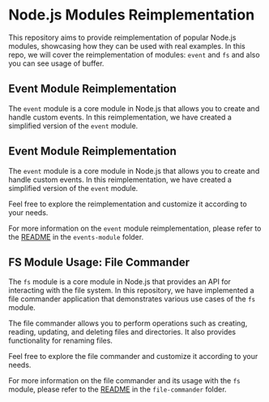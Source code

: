 # Node.js Modules Reimplementation

This repository aims to provide reimplementation of popular Node.js modules, showcasing how they can be used with real examples. In this repo, we will cover the reimplementation of modules: `event` and `fs` and also you can see usage of buffer.

## Event Module Reimplementation

The `event` module is a core module in Node.js that allows you to create and handle custom events. In this reimplementation, we have created a simplified version of the `event` module.

## Event Module Reimplementation

The `event` module is a core module in Node.js that allows you to create and handle custom events. In this reimplementation, we have created a simplified version of the `event` module.

Feel free to explore the reimplementation and customize it according to your needs.

For more information on the `event` module reimplementation, please refer to the [README](./events-module/README.md) in the `events-module` folder.

## FS Module Usage: File Commander

The `fs` module is a core module in Node.js that provides an API for interacting with the file system. In this repository, we have implemented a file commander application that demonstrates various use cases of the `fs` module.

The file commander allows you to perform operations such as creating, reading, updating, and deleting files and directories. It also provides functionality for renaming files.

Feel free to explore the file commander and customize it according to your needs.

For more information on the file commander and its usage with the `fs` module, please refer to the [README](./file-commander/README.md) in the `file-commander` folder.
